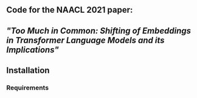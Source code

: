 ## Code for the NAACL 2021 paper:
## *"Too Much in Common: Shifting of Embeddings in Transformer Language Models and its Implications"*

## Installation

### Requirements




